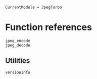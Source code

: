 ```@meta
CurrentModule = JpegTurbo
```

# Function references

```@docs
jpeg_encode
jpeg_decode
```

## Utilities

```@docs
versioninfo
```
